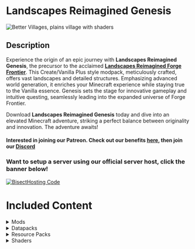 # Landscapes Reimagined Genesis
![Better Villages, plains village with shaders](https://cdn.modrinth.com/data/MdznSbKA/images/b1ae18183a43f8fe4e0f05b4bc9494ece12bab7c.png)
## Description
Experience the origin of an epic journey with **Landscapes Reimagined Genesis**, the precursor to the acclaimed [**Landscapes Reimagined Forge Frontier**](https://modrinth.com/project/landscapes-reimagined-forge-frontier). This Create/Vanilla Plus style modpack, meticulously crafted, offers vast landscapes and detailed structures. Emphasizing advanced world generation, it enriches your Minecraft experience while staying true to the Vanilla essence. Genesis sets the stage for innovative gameplay and intuitive questing, seamlessly leading into the expanded universe of Forge Frontier.

Download **Landscapes Reimagined Genesis** today and dive into an elevated Minecraft adventure, striking a perfect balance between originality and innovation. The adventure awaits!
#### **Interested in joining our Patreon. Check out our benefits [here](https://discord.com/servers/landscapes-reimagined-1097668922737696919), then join our [Discord](https://discord.gg/quenZthXgy)**

### Want to setup a server using our official server host, click the banner below!
[![BisectHosting Code](https://raw.githubusercontent.com/M0nkeyPr0grammer/Landscapes-Reimagined/main/BH_Landscape_Reimagined.png)](https://bisecthosting.com/M0nkeyPr0grammer?r=modrinth)

# Included Content
  <details>
    <summary>Mods</summary>
    <h3>Modrinth</h3>
    <ul>
      <li>
        <a href="https://discord.gg/quenZthXgy">Mod List provided on Discord, under the wiki section</a> - Check here for more information
      </li>
    </ul>
    <h3>Curseforge</h3>
    <ul>
      <li><a href="https://www.curseforge.com/minecraft/mc-mods/item-scroller">Item Scroller</a></li>
      <li><a href="https://www.curseforge.com/minecraft/mc-mods/litematica">Litematica</a></li>
      <li><a href="https://www.curseforge.com/minecraft/mc-mods/lootr-fabric">Lootr</a></li>
      <li><a href="https://www.curseforge.com/minecraft/mc-mods/malilib">MaLiLib</a></li>
      <li><a href="https://www.curseforge.com/minecraft/mc-mods/minihud">Minihud</a></li>
      <li><a href="https://www.curseforge.com/minecraft/mc-mods/tweakeroo">Tweakeroo</a></li>
      <li><a href="https://www.curseforge.com/minecraft/mc-mods/create-chunkloading">Create Chunkloading</a></li>
      <li><a href="https://www.curseforge.com/minecraft/mc-mods/iris-flywheel-compat">Iris Flywheel Compact</a></li>
      <li><a href="https://www.curseforge.com/minecraft/mc-mods/dynamic-view-fabric">Dynamic View[Fabric]</a></li>
    </ul>
  </details>

<details>
  <summary>Datapacks</summary>
  <ul>
    <li><a href="https://modrinth.com/datapack/remove-terralith-intro-message">Remove Terralith Intro Message</a></li>
    <li><a href="https://modrinth.com/datapack/create-structures">Create Structures</a></li>
    <li><a href="https://modrinth.com/datapack/create-renewable-ores">Create Renewable Ores</a></li>
        <li><a href="https://modrinth.com/datapack/repurposed-structures-better-desert-temples-compat">Repurposed Structures (Better Desert Temples Compat)</a></li>
        <li><a href="https://modrinth.com/datapack/repurposed-structures-better-strongholds-compat">Repurposed Structures (Better Strongholds Compat)</a></li>
        <li><a href="https://modrinth.com/datapack/repurposed-structures-better-ocean-monuments-compat">Repurposed Structures (Better Ocean Monuments Compat)</a></li>
        <li><a href="https://modrinth.com/datapack/repurposed-structures-better-dungeons-compat">Repurposed Structures (Better Dungeons Compat)</a></li>
        <li><a href="https://modrinth.com/datapack/repurposed-structures-better-witch-huts-compat">Repurposed Structures (Better Witch Huts Compat)</a></li>
        <li><a href="https://modrinth.com/datapack/repurposed-structures-friends-and-foes-compat">Repurposed Structures (Friends and Foes Compat)</a></li>
        <li><a href="https://modrinth.com/datapack/repurposed-structures-bountiful-compat">Repurposed Structures (Bountiful Compat)</a></li>
        <li><a href="https://modrinth.com/datapack/repurposed-structures-villagerplus-compat">Repurposed Structures (VillagerPlus Compat)</a></li>
        <li><a href="https://modrinth.com/datapack/repurposed-structures-farmers-delight-compat">Repurposed Structures (Farmer's Delight Compat)</a></li>
  </ul>
</details>

<details>
  <summary>Resource Packs</summary>
  <ul>
    <li><a href="https://modrinth.com/resourcepack/reinforced-barrels-retextured">Reinforced Barrels Retextured</a></li>
    <li><a href="https://modrinth.com/resourcepack/reinforced-chests-retextured">Reinforced Chests Retextured</a></li>
    <li><a href="https://modrinth.com/resourcepack/incendium-optional-resourcepack">Incendium Optional Resourcepack</a></li>
        <li><a href="https://www.curseforge.com/minecraft/texture-packs/create-simple-storage">Tom's Create Storage</a></li>
        <li><a href="https://www.curseforge.com/minecraft/texture-packs/create-immersive-aircrafts-resource-pack">Create Immersive Aircrafts</a></li>
        <li><a href="https://www.curseforge.com/minecraft/texture-packs/lootrchestretexture-for-create">LootrChestRetexture for Create!</a></li>
  </ul>
</details>

<details>
  <summary>Shaders</summary>
  <ul>
    <li><a href="https://modrinth.com/shader/complementary-reimagined">Complementary Reimagined</a></li>
    <li><a href="https://modrinth.com/shader/complementary-unbound">Complementary Reimagined Unbound</a></li>
  </ul>
</details>


